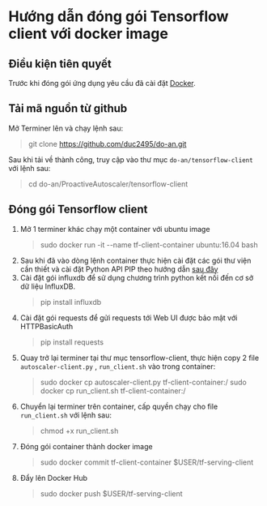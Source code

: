 # Hướng dẫn đóng gói Tensorflow client với docker image
## Điều kiện tiên quyết
Trước khi đóng gói ứng dụng yêu cầu đã cài đặt [Docker](https://docs.docker.com/install/). 
## Tải mã nguồn từ github 
Mở Terminer lên và chạy lệnh sau:
> git clone https://github.com/duc2495/do-an.git 

Sau khi tải về thành công, truy cập vào thư mục `do-an/tensorflow-client` với lệnh sau:
> cd do-an/ProactiveAutoscaler/tensorflow-client

## Đóng gói Tensorflow client
1. Mở 1 terminer khác chạy một container với ubuntu image
   > sudo docker run -it --name tf-client-container ubuntu:16.04 bash 
2. Sau khi đã vào dòng lệnh container thực hiện cài đặt các gói thư viện cần thiết và cài đặt Python API PIP theo hướng dẫn [sau đây](https://github.com/tensorflow/serving/blob/master/tensorflow_serving/g3doc/setup.md)
3. Cài đặt gói influxdb để sử dụng chương trình python kết nối đến cơ sở dữ liệu InfluxDB. 
   > pip install influxdb
4. Cài đặt gói requests để gửi requests tới Web UI được bảo mật với HTTPBasicAuth
   > pip install requests
5. Quay trở lại terminer tại thư mục tensorflow-client, thực hiện copy 2 file `autoscaler-client.py` , `run_client.sh` vào trong container:
   > sudo docker cp autoscaler-client.py tf-client-container:/
   > sudo docker cp run_client.sh tf-client-container:/
6. Chuyển lại terminer trên container, cấp quyền chạy cho file `run_client.sh`  với lệnh sau:
   > chmod +x run_client.sh
7. Đóng gói container thành docker image
   > sudo docker commit tf-client-container $USER/tf-serving-client
8. Đẩy lên Docker Hub
   > sudo docker push $USER/tf-serving-client
